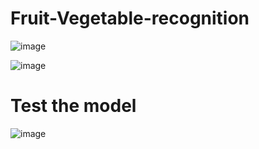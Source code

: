 # Fruit-Vegetable-recognition

![image](https://github.com/user-attachments/assets/ddf2c8d5-f788-416c-9e13-89d7814cc282)


![image](https://github.com/user-attachments/assets/d1c831a1-8788-41d6-aef0-b6985d3b03b8)

# Test the model 

![image](https://github.com/user-attachments/assets/75efeea7-92be-4492-a68e-5ddc8538f188)

